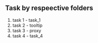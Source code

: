 ## Task by respeective folders
1.   task 1 - task_1
2.   task 2 - tooltip
3.   task 3 - proxy
4.   task 4 - task_4
